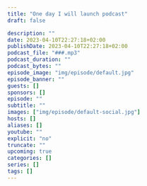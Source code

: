 ```yaml
---
title: "One day I will launch podcast"
draft: false

description: ""
date: 2023-04-10T22:27:18+02:00
publishDate: 2023-04-10T22:27:18+02:00
podcast_file: "###.mp3"
podcast_duration: ""
podcast_bytes: ""
episode_image: "img/episode/default.jpg"
episode_banner: ""
guests: []
sponsors: []
episode: ""
subtitle: ""
images: ["img/episode/default-social.jpg"]
hosts: []
aliases: []
youtube: ""
explicit: "no"
truncate: ""
upcoming: true
categories: []
series: []
tags: []
---
```

